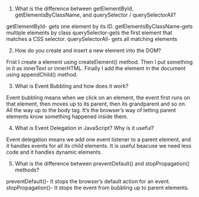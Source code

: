 1. What is the difference between getElementById, getElementsByClassName, and querySelector / querySelectorAll?

getElementById- gets one element by its ID.
getElementsByClassName-gets multiple elements by class
querySelector-gets the first element that matches a CSS selector.
querySelectorAll- gets all matching elements



2. How do you create and insert a new element into the DOM?

Frist I create a element using createElement() method. Then I put something in it as innerText or innerHTML. Finally I add the element in the document using appendChild() method.



3. What is Event Bubbling and how does it work?

Event bubbling means when we click on an element, the event first runs on that element, then moves up to its parent, then its grandparent and so on. All the way up to the body tag. It’s the browser’s way of letting parent elements know something happened inside them.



4. What is Event Delegation in JavaScript? Why is it useful?

Event delegation means we add one event listener to a parent element, and it handles events for all its child elements. It is useful beacuse we need less code and it handles dynamic elements.


5. What is the difference between preventDefault() and stopPropagation() methods?

preventDefault()- It stops the browser’s default action for an event.
stopPropagation()- It stops the event from bubbling up to parent elements.